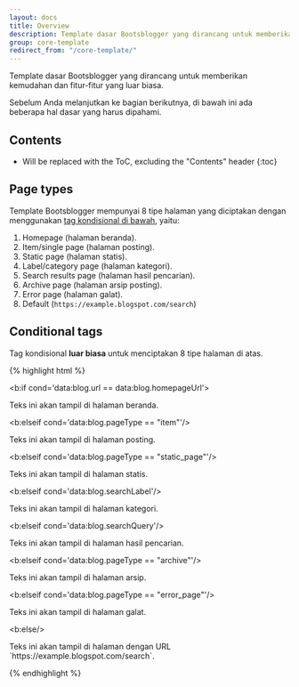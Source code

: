 ```yaml
---
layout: docs
title: Overview
description: Template dasar Bootsblogger yang dirancang untuk memberikan kemudahan dan fitur-fitur yang luar biasa.
group: core-template
redirect_from: "/core-template/"
---
```


Template dasar Bootsblogger yang dirancang untuk memberikan kemudahan dan fitur-fitur yang luar biasa.

Sebelum Anda melanjutkan ke bagian berikutnya, di bawah ini ada beberapa hal dasar yang harus dipahami.

## Contents

* Will be replaced with the ToC, excluding the "Contents" header
{:toc}

## Page types

Template Bootsblogger mempunyai 8 tipe halaman yang diciptakan dengan menggunakan [tag kondisional di bawah](#conditional-tags), yaitu:

1. Homepage (halaman beranda).
2. Item/single page (halaman posting).
3. Static page (halaman statis).
4. Label/category page (halaman kategori).
5. Search results page (halaman hasil pencarian).
6. Archive page (halaman arsip posting).
7. Error page (halaman galat).
8. Default (`https://example.blogspot.com/search`)

## Conditional tags

Tag kondisional **luar biasa** untuk menciptakan 8 tipe halaman di atas.

{% highlight html %}
<!-- Homepage -->
<b:if cond='data:blog.url == data:blog.homepageUrl'>
  <p>Teks ini akan tampil di halaman beranda.</p>

<!-- Item/single page -->
<b:elseif cond='data:blog.pageType == &quot;item&quot;'/>
  <p>Teks ini akan tampil di halaman posting.</p>

<!-- Static page -->
<b:elseif cond='data:blog.pageType == &quot;static_page&quot;'/>
  <p>Teks ini akan tampil di halaman statis.</p>

  <!-- Label/category page -->
<b:elseif cond='data:blog.searchLabel'/>
  <p>Teks ini akan tampil di halaman kategori.</p>

<!-- Search results page -->
<b:elseif cond='data:blog.searchQuery'/>
  <p>Teks ini akan tampil di halaman hasil pencarian.</p>

<!-- Archive page -->
<b:elseif cond='data:blog.pageType == &quot;archive&quot;'/>
  <p>Teks ini akan tampil di halaman arsip.</p>

<!-- Error page -->
<b:elseif cond='data:blog.pageType == &quot;error_page&quot;'/>
  <p>Teks ini akan tampil di halaman galat.</p>

<!-- Default (https://example.blogspot.com/search) -->
<b:else/>
  <p>Teks ini akan tampil di halaman dengan URL `https://example.blogspot.com/search`.</p>
</b:if>
{% endhighlight %}
